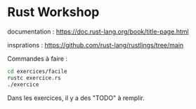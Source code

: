 # Rust Workshop

documentation : https://doc.rust-lang.org/book/title-page.html

insprations : https://github.com/rust-lang/rustlings/tree/main

Commandes à faire :

```bash
cd exercices/facile
rustc exercice.rs
./exercice
```

Dans les exercices, il y a des "TODO" à remplir.

